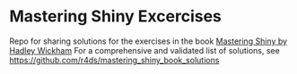 # Mastering Shiny Excercises
Repo for sharing solutions for the exercises in the book [Mastering Shiny by Hadley Wickham](https://mastering-shiny.org/index.html)
For a comprehensive and validated list of solutions, see https://github.com/r4ds/mastering_shiny_book_solutions
